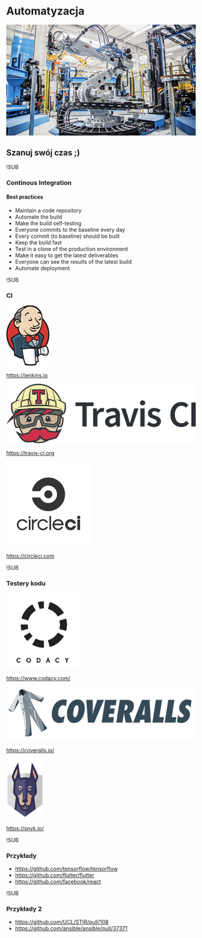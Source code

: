 # Automatyzacja
![rabbit](images/automatization.jpg)<!-- .element width="80%" -->
## Szanuj swój czas ;)

!SUB
### Continous Integration

#### Best practices

* Maintain a code repository
* Automate the build
* Make the build self-testing
* Everyone commits to the baseline every day
* Every commit (to baseline) should be built
* Keep the build fast
* Test in a clone of the production environment
* Make it easy to get the latest deliverables
* Everyone can see the results of the latest build
* Automate deployment

!SUB
### CI

![jenkins](images/jenkins.png)<!-- .element width="5%" -->

https://jenkins.io

![travis](images/TravisCI-Full-Color.png)<!-- .element width="20%" -->

https://travis-ci.org

![circleci](images/circleci.png)<!-- .element width="10%" -->

https://circleci.com

!SUB
### Testery kodu

![codacy](images/codacy.png)<!-- .element width="10%" -->

https://www.codacy.com/

![coveralls](images/coveralls.png)<!-- .element width="25%" -->

https://coveralls.io/

![snyk](images/snyk.png)<!-- .element width="8%" -->

https://snyk.io/

!SUB
### Przykłady

* https://github.com/tensorflow/tensorflow
* https://github.com/flutter/flutter
* https://github.com/facebook/react


!SUB
### Przykłady 2

* https://github.com/UCL/STIR/pull/108
* https://github.com/ansible/ansible/pull/37371

